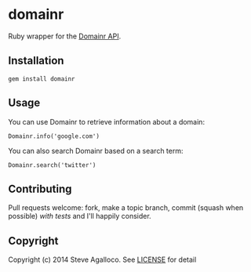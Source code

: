 # domainr

Ruby wrapper for the [Domainr API](http://domainr.com/api).

## Installation

    gem install domainr

## Usage

You can use Domainr to retrieve information about a domain:

    Domainr.info('google.com')

You can also search Domainr based on a search term:

    Domainr.search('twitter')

## Contributing

Pull requests welcome: fork, make a topic branch, commit (squash when possible) *with tests* and I'll happily consider.

## Copyright

Copyright (c) 2014 Steve Agalloco. See [LICENSE](LICENSE.md) for detail
